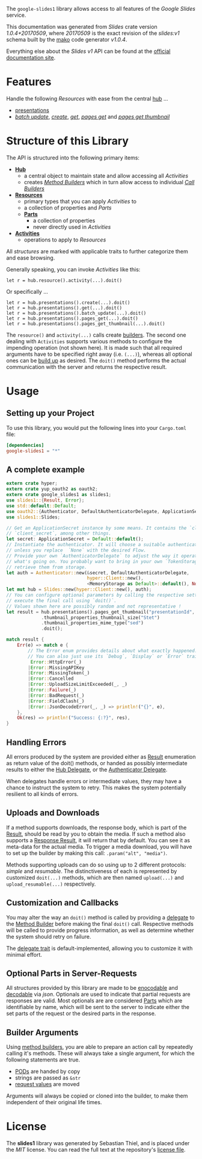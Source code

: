 <!---
DO NOT EDIT !
This file was generated automatically from 'src/mako/api/README.md.mako'
DO NOT EDIT !
-->
The `google-slides1` library allows access to all features of the *Google Slides* service.

This documentation was generated from *Slides* crate version *1.0.4+20170509*, where *20170509* is the exact revision of the *slides:v1* schema built by the [mako](http://www.makotemplates.org/) code generator *v1.0.4*.

Everything else about the *Slides* *v1* API can be found at the
[official documentation site](https://developers.google.com/slides/).
# Features

Handle the following *Resources* with ease from the central [hub](https://docs.rs/google-slides1/1.0.4+20170509/google_slides1/struct.Slides.html) ... 

* [presentations](https://docs.rs/google-slides1/1.0.4+20170509/google_slides1/struct.Presentation.html)
 * [*batch update*](https://docs.rs/google-slides1/1.0.4+20170509/google_slides1/struct.PresentationBatchUpdateCall.html), [*create*](https://docs.rs/google-slides1/1.0.4+20170509/google_slides1/struct.PresentationCreateCall.html), [*get*](https://docs.rs/google-slides1/1.0.4+20170509/google_slides1/struct.PresentationGetCall.html), [*pages get*](https://docs.rs/google-slides1/1.0.4+20170509/google_slides1/struct.PresentationPageGetCall.html) and [*pages get thumbnail*](https://docs.rs/google-slides1/1.0.4+20170509/google_slides1/struct.PresentationPageGetThumbnailCall.html)




# Structure of this Library

The API is structured into the following primary items:

* **[Hub](https://docs.rs/google-slides1/1.0.4+20170509/google_slides1/struct.Slides.html)**
    * a central object to maintain state and allow accessing all *Activities*
    * creates [*Method Builders*](https://docs.rs/google-slides1/1.0.4+20170509/google_slides1/trait.MethodsBuilder.html) which in turn
      allow access to individual [*Call Builders*](https://docs.rs/google-slides1/1.0.4+20170509/google_slides1/trait.CallBuilder.html)
* **[Resources](https://docs.rs/google-slides1/1.0.4+20170509/google_slides1/trait.Resource.html)**
    * primary types that you can apply *Activities* to
    * a collection of properties and *Parts*
    * **[Parts](https://docs.rs/google-slides1/1.0.4+20170509/google_slides1/trait.Part.html)**
        * a collection of properties
        * never directly used in *Activities*
* **[Activities](https://docs.rs/google-slides1/1.0.4+20170509/google_slides1/trait.CallBuilder.html)**
    * operations to apply to *Resources*

All *structures* are marked with applicable traits to further categorize them and ease browsing.

Generally speaking, you can invoke *Activities* like this:

```Rust,ignore
let r = hub.resource().activity(...).doit()
```

Or specifically ...

```ignore
let r = hub.presentations().create(...).doit()
let r = hub.presentations().get(...).doit()
let r = hub.presentations().batch_update(...).doit()
let r = hub.presentations().pages_get(...).doit()
let r = hub.presentations().pages_get_thumbnail(...).doit()
```

The `resource()` and `activity(...)` calls create [builders][builder-pattern]. The second one dealing with `Activities` 
supports various methods to configure the impending operation (not shown here). It is made such that all required arguments have to be 
specified right away (i.e. `(...)`), whereas all optional ones can be [build up][builder-pattern] as desired.
The `doit()` method performs the actual communication with the server and returns the respective result.

# Usage

## Setting up your Project

To use this library, you would put the following lines into your `Cargo.toml` file:

```toml
[dependencies]
google-slides1 = "*"
```

## A complete example

```Rust
extern crate hyper;
extern crate yup_oauth2 as oauth2;
extern crate google_slides1 as slides1;
use slides1::{Result, Error};
use std::default::Default;
use oauth2::{Authenticator, DefaultAuthenticatorDelegate, ApplicationSecret, MemoryStorage};
use slides1::Slides;

// Get an ApplicationSecret instance by some means. It contains the `client_id` and 
// `client_secret`, among other things.
let secret: ApplicationSecret = Default::default();
// Instantiate the authenticator. It will choose a suitable authentication flow for you, 
// unless you replace  `None` with the desired Flow.
// Provide your own `AuthenticatorDelegate` to adjust the way it operates and get feedback about 
// what's going on. You probably want to bring in your own `TokenStorage` to persist tokens and
// retrieve them from storage.
let auth = Authenticator::new(&secret, DefaultAuthenticatorDelegate,
                              hyper::Client::new(),
                              <MemoryStorage as Default>::default(), None);
let mut hub = Slides::new(hyper::Client::new(), auth);
// You can configure optional parameters by calling the respective setters at will, and
// execute the final call using `doit()`.
// Values shown here are possibly random and not representative !
let result = hub.presentations().pages_get_thumbnail("presentationId", "pageObjectId")
             .thumbnail_properties_thumbnail_size("Stet")
             .thumbnail_properties_mime_type("sed")
             .doit();

match result {
    Err(e) => match e {
        // The Error enum provides details about what exactly happened.
        // You can also just use its `Debug`, `Display` or `Error` traits
         Error::HttpError(_)
        |Error::MissingAPIKey
        |Error::MissingToken(_)
        |Error::Cancelled
        |Error::UploadSizeLimitExceeded(_, _)
        |Error::Failure(_)
        |Error::BadRequest(_)
        |Error::FieldClash(_)
        |Error::JsonDecodeError(_, _) => println!("{}", e),
    },
    Ok(res) => println!("Success: {:?}", res),
}

```
## Handling Errors

All errors produced by the system are provided either as [Result](https://docs.rs/google-slides1/1.0.4+20170509/google_slides1/enum.Result.html) enumeration as return value of 
the doit() methods, or handed as possibly intermediate results to either the 
[Hub Delegate](https://docs.rs/google-slides1/1.0.4+20170509/google_slides1/trait.Delegate.html), or the [Authenticator Delegate](https://docs.rs/yup-oauth2/*/yup_oauth2/trait.AuthenticatorDelegate.html).

When delegates handle errors or intermediate values, they may have a chance to instruct the system to retry. This 
makes the system potentially resilient to all kinds of errors.

## Uploads and Downloads
If a method supports downloads, the response body, which is part of the [Result](https://docs.rs/google-slides1/1.0.4+20170509/google_slides1/enum.Result.html), should be
read by you to obtain the media.
If such a method also supports a [Response Result](https://docs.rs/google-slides1/1.0.4+20170509/google_slides1/trait.ResponseResult.html), it will return that by default.
You can see it as meta-data for the actual media. To trigger a media download, you will have to set up the builder by making
this call: `.param("alt", "media")`.

Methods supporting uploads can do so using up to 2 different protocols: 
*simple* and *resumable*. The distinctiveness of each is represented by customized 
`doit(...)` methods, which are then named `upload(...)` and `upload_resumable(...)` respectively.

## Customization and Callbacks

You may alter the way an `doit()` method is called by providing a [delegate](https://docs.rs/google-slides1/1.0.4+20170509/google_slides1/trait.Delegate.html) to the 
[Method Builder](https://docs.rs/google-slides1/1.0.4+20170509/google_slides1/trait.CallBuilder.html) before making the final `doit()` call. 
Respective methods will be called to provide progress information, as well as determine whether the system should 
retry on failure.

The [delegate trait](https://docs.rs/google-slides1/1.0.4+20170509/google_slides1/trait.Delegate.html) is default-implemented, allowing you to customize it with minimal effort.

## Optional Parts in Server-Requests

All structures provided by this library are made to be [enocodable](https://docs.rs/google-slides1/1.0.4+20170509/google_slides1/trait.RequestValue.html) and 
[decodable](https://docs.rs/google-slides1/1.0.4+20170509/google_slides1/trait.ResponseResult.html) via *json*. Optionals are used to indicate that partial requests are responses 
are valid.
Most optionals are are considered [Parts](https://docs.rs/google-slides1/1.0.4+20170509/google_slides1/trait.Part.html) which are identifiable by name, which will be sent to 
the server to indicate either the set parts of the request or the desired parts in the response.

## Builder Arguments

Using [method builders](https://docs.rs/google-slides1/1.0.4+20170509/google_slides1/trait.CallBuilder.html), you are able to prepare an action call by repeatedly calling it's methods.
These will always take a single argument, for which the following statements are true.

* [PODs][wiki-pod] are handed by copy
* strings are passed as `&str`
* [request values](https://docs.rs/google-slides1/1.0.4+20170509/google_slides1/trait.RequestValue.html) are moved

Arguments will always be copied or cloned into the builder, to make them independent of their original life times.

[wiki-pod]: http://en.wikipedia.org/wiki/Plain_old_data_structure
[builder-pattern]: http://en.wikipedia.org/wiki/Builder_pattern
[google-go-api]: https://github.com/google/google-api-go-client

# License
The **slides1** library was generated by Sebastian Thiel, and is placed 
under the *MIT* license.
You can read the full text at the repository's [license file][repo-license].

[repo-license]: https://github.com/Byron/google-apis-rsblob/master/LICENSE.md
